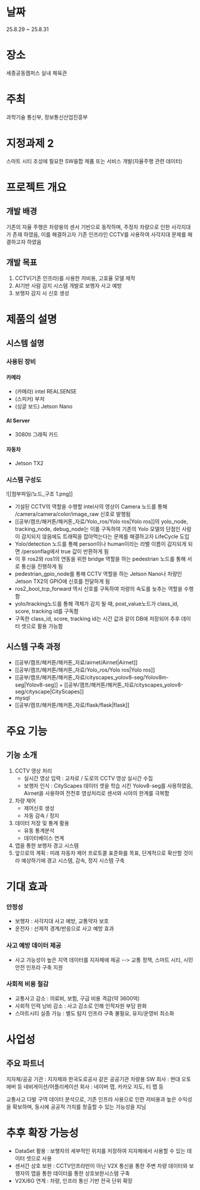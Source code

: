 # 날짜
25.8.29 ~ 25.8.31
# 장소 
세종공동캠퍼스 실내 체육관
# 주최
과학기술 통신부, 정보통신산업진흥부
# 지정과제 2
스마트 시티 조성에 필요한 SW융합 제품 또는 서비스 개발(자율주행 관련 데이터)

# 프로젝트 개요
## 개발 배경
기존의 자율 주행은 차량용의 센서 기반으로 동작하며, 주정차 차량으로 인한 사각지대가 존재 하였음,
이를 해결하고자 기존 인프라인 CCTV를 사용하여 사각지대 문제를 해결하고자 하였음

## 개발 목표
1. CCTV(기존 인프라)를 사용한 저비용, 고효율 모델 제작
2. AI기반 사람 감지 시스템 개발로 보행자 사고 예방
3. 보행자 감지 시 신호 생성

# 제품의 설명
## 시스템 설명
### 사용된 장비
#### 카메라
- (카메라) intel REALSENSE
- (스피커) 부저
- (싱글 보드) Jetson Nano

#### AI Server
- 3080ti 그래픽 카드

#### 자동차
- Jetson TX2
### 시스템 구성도
![[첨부파일/노드_구조 1.png]]
- 기설된 CCTV의 역할을 수행할 intel사의 영상이 Camera 노드를 통해  /camera/camera/color/image_raw 신호로 발행됨
- [[공부/캠프/해커톤/해커톤_자료/Yolo_ros/Yolo ros|Yolo ros]]의 yolo_node, tracking_node, debug_node는 이를 구독하여 기존의 Yolo 모델의 단점인 사람이 감지되지 않음에도 트래픽을 잡아먹는다는 문제를 해결하고자 LifeCycle 도입
- Yolo/detection 노드를 통해 person이나 human이라는 라벨 이름이 감지되게 되면 /personflag에서 true 값이 반환하게 됨
- 이 후 ros2와 ros1의 연동을 위한 bridge 역할을 하는 pedestrian 노드를 통해 서로 통신을 진행하게 됨
- pedestrian_gpio_node를 통해 CCTV 역할을 하는 Jetson Nano나 차량인 Jetson TX2의 GPIO에 신호를 전달하게 됨
- ros2_bool_tcp_forward 역시 신호를 구독하여 차량의 속도를 늦추는 역할을 수행함
- yolo/tracking노드를 통해 객체가 감지 될 때,  post_value노드가 class_id, score, tracking id를 구독함
- 구독한 class_id, score, tracking id는 시간 값과 같이 DB에 저장되어 추후 데이터 셋으로 활용 가능함

## 시스템 구축 과정
- [[공부/캠프/해커톤/해커톤_자료/airnet/Airnet|Airnet]]
- [[공부/캠프/해커톤/해커톤_자료/Yolo_ros/Yolo ros|Yolo ros]]
- [[공부/캠프/해커톤/해커톤_자료/cityscapes_yolov8-seg/Yolov8m-seg|Yolov8-seg]] + [[공부/캠프/해커톤/해커톤_자료/cityscapes_yolov8-seg/cityscape|CityScapes]]
- mysql
- [[공부/캠프/해커톤/해커톤_자료/flask/flask|flask]]

# 주요 기능
## 기능 소개 
1. CCTV 영상 처리
	- 실시간 영상 입력 : 교차로 / 도로의 CCTV 영상 실시간 수집
	- 보행자 인식 : CityScapes 데이터 셋을 학습 시킨 Yolov8-seg를 사용하였음, Airnet을 사용하여 전천후 영상처리로 센서와 시야의 한계를 극복함 
2. 차량 제어
	- 제어신호 생성
	- 자동 감속 / 정지
3. 데이터 저장 및 통계 활용
	- 유동 통계분석
	- 데이터베이스 연계
4. 앱을 통한 보행자 경고 시스템
5. 앞으로의 계획 : 미래 자동차 제어 프로토콜 표준화를 목표, 단계적으로 확산할 것이라 예상하기에 경고 시스템, 감속, 정지 시스템 구축

# 기대 효과
### 안정성
- 보행자 : 사각지대 사고 예방, 교통약자 보호
- 운전자 : 선제적 경계/반응으로 사고 예방 효과
### 사고 예방 데이터 제공
- 사고 가능성이 높은 지역 데이터를 지자체에 제공
	--> 교통 정책, 스마트 시티, 시민 안전 인프라 구축 지원
### 사회적 비용 절감
- 교통사고 감소 : 의료비, 보험, 구급 비용 격감(약 3600억)
- 사회적 인력 낭비 감소 : 사고 감소로 인해 인적자원 부담 완화
- 스마트시티 실종 가능 : 별도 탐지 인프라 구축 불필요, 유지/운영비 최소화

# 사업성
## 주요 파트너
지자체/공공 기관 : 지자체와 한국도로공사 같은 공공기관
차량용 SW 회사 : 현대 오토 에버 등
네비게이션/어플리케이션 회사 : 네이버 맵, 카카오 지도, 티 맵 등

교통사고 다발 구역 데이터 분석으로, 기존 인프라 사용으로 인한 저비용과 높은 수익성을 확보하며, 동시에 공공적 가치를 창출할 수 있는 가능성을 지님

# 추후 확장 가능성
- DataSet 활용 : 보행자의 세부적인 위치를 저장하여 지자체에서 사용할 수 있는 데이터 셋으로 사용
- 센서간 상호 보완 : CCTV인프라만이 아닌 V2X 통신을 통한 주변 차량 데이터와 보행자의 앱을 통한 데이터를 통한 상호보완시스템 구축
- V2X/6G 연계 : 차량, 인프라 통신 기반 전국 단위 확장
